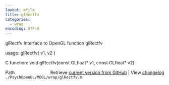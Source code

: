 ```yaml
---
layout: mfile
title: glRectfv
categories:
  - wrap
encoding: UTF-8
---
```


glRectfv  Interface to OpenGL function glRectfv  

usage:  glRectfv( v1, v2 )  

C function:  void glRectfv(const GLfloat\* v1, const GLfloat\* v2)  


<div class="code_header" style="text-align:right;">
  <span style="float:left;">Path&nbsp;&nbsp;</span> <span class="counter">Retrieve <a href=
  "https://raw.github.com/Psychtoolbox-3/Psychtoolbox-3/beta/./PsychOpenGL/MOGL/wrap/glRectfv.m">current version from GitHub</a> | View <a href=
  "https://github.com/Psychtoolbox-3/Psychtoolbox-3/commits/beta/./PsychOpenGL/MOGL/wrap/glRectfv.m">changelog</a></span>
</div>
<div class="code">
  <code>./PsychOpenGL/MOGL/wrap/glRectfv.m</code>
</div>
